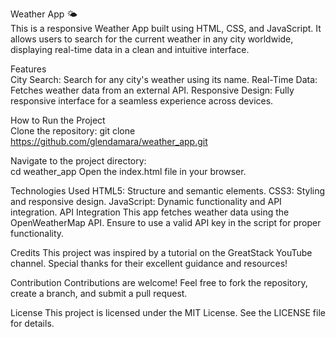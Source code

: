 Weather App 🌤️ <br>
This is a responsive Weather App built using HTML, CSS, and JavaScript. It allows users to search for the current weather in any city worldwide, displaying real-time data in a clean and intuitive interface.

Features <br>
City Search: Search for any city's weather using its name.
Real-Time Data: Fetches weather data from an external API.
Responsive Design: Fully responsive interface for a seamless experience across devices.

How to Run the Project <br>
Clone the repository:
git clone https://github.com/glendamara/weather_app.git

Navigate to the project directory: <br>
cd weather_app
Open the index.html file in your browser.

Technologies Used 
HTML5: Structure and semantic elements.
CSS3: Styling and responsive design.
JavaScript: Dynamic functionality and API integration.
API Integration
This app fetches weather data using the OpenWeatherMap API. Ensure to use a valid API key in the script for proper functionality.

Credits
This project was inspired by a tutorial on the GreatStack YouTube channel. Special thanks for their excellent guidance and resources!

Contribution
Contributions are welcome! Feel free to fork the repository, create a branch, and submit a pull request.

License
This project is licensed under the MIT License. See the LICENSE file for details.
